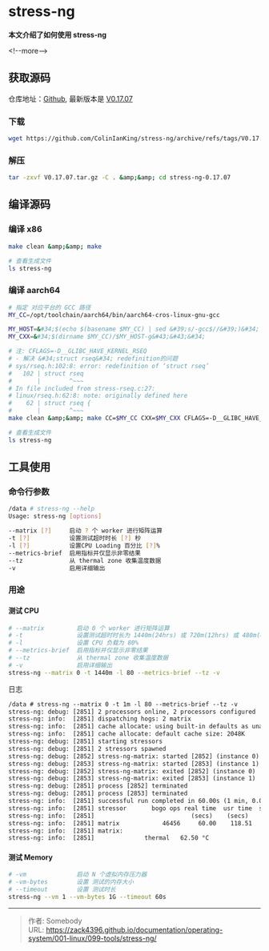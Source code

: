 # stress-ng


**本文介绍了如何使用 stress-ng**

&lt;!--more--&gt;



[Github]: https://github.com/ColinIanKing/stress-ng.git
[V0.17.07]: https://github.com/ColinIanKing/stress-ng/archive/refs/tags/V0.17.07.tar.gz



## 获取源码

仓库地址：[Github], 最新版本是 [V0.17.07]

### 下载

```bash
wget https://github.com/ColinIanKing/stress-ng/archive/refs/tags/V0.17.07.tar.gz
```

### 解压

```bash
tar -zxvf V0.17.07.tar.gz -C . &amp;&amp; cd stress-ng-0.17.07
```



## 编译源码

### 编译 x86

```bash
make clean &amp;&amp; make

# 查看生成文件
ls stress-ng
```



### 编译 aarch64

```bash
# 指定 对应平台的 GCC 路径
MY_CC=/opt/toolchain/aarch64/bin/aarch64-cros-linux-gnu-gcc

MY_HOST=&#34;$(echo $(basename $MY_CC) | sed &#39;s/-gcc$//&#39;)&#34;
MY_CXX=&#34;$(dirname $MY_CC)/$MY_HOST-g&#43;&#43;&#34;

# 注: CFLAGS=-D__GLIBC_HAVE_KERNEL_RSEQ
# - 解决 &#34;struct rseq&#34; redefinition的问题
# sys/rseq.h:102:8: error: redefinition of ‘struct rseq’
#   102 | struct rseq
#       |        ^~~~
# In file included from stress-rseq.c:27:
# linux/rseq.h:62:8: note: originally defined here
#    62 | struct rseq {
#       |        ^~~~
make clean &amp;&amp; make CC=$MY_CC CXX=$MY_CXX CFLAGS=-D__GLIBC_HAVE_KERNEL_RSEQ

# 查看生成文件
ls stress-ng
```



## 工具使用

### 命令行参数

```bash
/data # stress-ng --help
Usage: stress-ng [options]

--matrix [?]     启动 ? 个 worker 进行矩阵运算
-t [?]           设置测试超时时长 [?] 秒
-l [?]           设置CPU Loading 百分比 [?]%
--metrics-brief  启用指标并仅显示非零结果
--tz             从 thermal zone 收集温度数据
-v               启用详细输出
```



### 用途

#### 测试 CPU

```bash
# --matrix         启动 0 个 worker 进行矩阵运算
# -t               设置测试超时时长为 1440m(24hrs) 或 720m(12hrs) 或 480m(8hrs)
# -l               设置 CPU 负载为 80%
# --metrics-brief  启用指标并仅显示非零结果
# --tz             从 thermal zone 收集温度数据
# -v               启用详细输出
stress-ng --matrix 0 -t 1440m -l 80 --metrics-brief --tz -v
```

日志

```txt
/data # stress-ng --matrix 0 -t 1m -l 80 --metrics-brief --tz -v
stress-ng: debug: [2851] 2 processors online, 2 processors configured
stress-ng: info:  [2851] dispatching hogs: 2 matrix                             
stress-ng: info:  [2851] cache allocate: using built-in defaults as unable to ds
stress-ng: info:  [2851] cache allocate: default cache size: 2048K              
stress-ng: debug: [2851] starting stressors                                     
stress-ng: debug: [2851] 2 stressors spawned                                    
stress-ng: debug: [2852] stress-ng-matrix: started [2852] (instance 0)          
stress-ng: debug: [2853] stress-ng-matrix: started [2853] (instance 1)          
stress-ng: debug: [2852] stress-ng-matrix: exited [2852] (instance 0)           
stress-ng: debug: [2853] stress-ng-matrix: exited [2853] (instance 1)           
stress-ng: debug: [2851] process [2852] terminated                              
stress-ng: debug: [2851] process [2853] terminated                              
stress-ng: info:  [2851] successful run completed in 60.00s (1 min, 0.00 secs)  
stress-ng: info:  [2851] stressor       bogo ops real time  usr time  sys time s
stress-ng: info:  [2851]                           (secs)    (secs)    (secs)  )
stress-ng: info:  [2851] matrix            46456     60.00    118.51      0.01 7
stress-ng: info:  [2851] matrix:                                                
stress-ng: info:  [2851]              thermal   62.50 °C
```





#### 测试 Memory

```bash
# -vm              启动 N 个虚拟内存压力器
# -vm-bytes        设置 测试的内存大小
# --timeout        设置 测试时长
stress-ng --vm 1 --vm-bytes 1G --timeout 60s
```





---

> 作者: Somebody  
> URL: https://zack4396.github.io/documentation/operating-system/001-linux/099-tools/stress-ng/  

